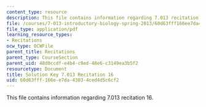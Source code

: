 ```yaml
---
content_type: resource
description: This file contains information regarding 7.013 recitation 16.
file: /courses/7-013-introductory-biology-spring-2013/60d63fff166ee7da43034ced4d5c6cf2_MIT7_013S12_RecitatSol_16.pdf
file_type: application/pdf
learning_resource_types:
- Recitations
ocw_type: OCWFile
parent_title: Recitations
parent_type: CourseSection
parent_uid: 48d0ccdf-e4b4-c9ed-48e6-c3149ea3b5f2
resourcetype: Document
title: Solution Key 7.013 Recitation 16
uid: 60d63fff-166e-e7da-4303-4ced4d5c6cf2
---
```

This file contains information regarding 7.013 recitation 16.

